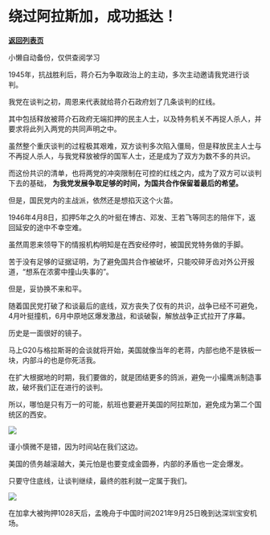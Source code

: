 # 绕过阿拉斯加，成功抵达！

[**返回列表页**](/gzh/政事堂2019)

小懒自动备份，仅供查阅学习

1945年，抗战胜利后，蒋介石为争取政治上的主动，多次主动邀请我党进行谈判。

  

我党在谈判之初，周恩来代表就给蒋介石政府划了几条谈判的红线。

  

其中包括释放被蒋介石政府无端扣押的民主人士，以及特务机关不再捉人杀人，并要求将此列入两党的共同声明之中。

  

虽然整个重庆谈判的过程极其艰难，双方谈判多次陷入僵局，但是释放民主人士与不再捉人杀人，与我党释放被俘的国军人士，还是成为了双方为数不多的共识。

  

而这份共识的清单，也将两党的冲突限制在可控的红线之内，成为了双方可以谈判下去的基础， **为我党发展争取足够的时间，为国共合作保留着最后的希望。**

  

但是，国民党内的主战派，依然还是想掐灭这个火苗。

  

1946年4月8日，扣押5年之久的叶挺在博古、邓发、王若飞等同志的陪伴下，返回延安的途中不幸空难。

  

虽然周恩来领导下的情报机构明知是在西安经停时，被国民党特务做的手脚。

  

苦于没有足够的证据证明，为了避免国共合作被破坏，只能咬碎牙齿对外公开报道，“想系在浓雾中撞山失事的”。

  

但是，妥协换不来和平。

  

随着国民党打破了和谈最后的底线，双方丧失了仅有的共识，战争已经不可避免，4月叶挺撞机，6月中原地区爆发激战，和谈破裂，解放战争正式拉开了序幕。

  

历史是一面很好的镜子。

  

马上G20与格拉斯哥的会谈就将开始，美国就像当年的老蒋，内部也绝不是铁板一块，内部斗的也是你死活我。

  

在扩大根据地的时期，我们要做的，就是团结更多的鸽派，避免一小撮鹰派制造事故，破坏我们正在进行的谈判。  

  

所以，哪怕是只有万一的可能，航班也要避开美国的阿拉斯加，避免成为第二个国统区的西安。  

  

![](https://mmbiz.qpic.cn/mmbiz_png/rxhS23yu8cP5mYmbSh9z7nCF3bG2jIyQqjXjlR05gva0lk7dgfHUOXQ9sHC2bZxBdulU2Hm5LAV1CwpqdyfmZg/640?wx_fmt=png)

  

谨小慎微不是错，因为时间站在我们这边。

  

美国的债务越滚越大，美元怕是也要变成金圆券，内部的矛盾也一定会爆发。

  

只要守住底线，让谈判继续，最终的胜利就一定属于我们。  

  

![](https://mmbiz.qpic.cn/mmbiz_jpg/rxhS23yu8cP5mYmbSh9z7nCF3bG2jIyQEfqibLeHdlPnvwwQaCJjbB4dZE9m1rEZLQAWwu6tsOduLfyHXibCd0ng/640?wx_fmt=jpeg)

  

在加拿大被拘押1028天后，孟晚舟于中国时间2021年9月25日晚到达深圳宝安机场。  

